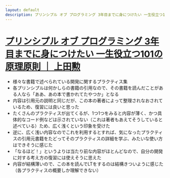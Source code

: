 ```yaml
---
layout: default
description: プリンシプル オブ プログラミング 3年目までに身につけたい 一生役立つ101の原理原則
---
```


# [プリンシプル オブ プログラミング 3年目までに身につけたい 一生役立つ101の原理原則 ｜ 上田勲 ](https://www.amazon.co.jp/gp/product/B071V7MY82/ref=oh_aui_d_detailpage_o02_?ie=UTF8&psc=1)

 - 様々な書籍で述べられている開発に関するプラクティス集
 - 各プリンシプルは何かしらの書籍の引用なので、その書籍を読んだことがある人なら「ああ、あの本で書かれてたやつか」となる
 - 内容は引用元の説明と同じだが、この本の著者によって整理されなおされているため、復習には良いと思った
 - たくさんのプラクティスが出てくるが、1つ1つをみると内容が薄く、かつ具体的なコード例などは示されていない（これは著者もあえてそうしていると述べている）ため、広く浅くという印象を受けた
 - 逆に、広く浅い内容なのでこれを利用するとすれば、気になったプラクティスの引用元書籍をたどってそのプラクティスの詳細を学ぶ、みたいな使い方はできそうに感じた
 - 「なるほど！」というよりは当たり前な内容がほとんどなので、自分の開発に対する考え方の復習には使えそうに思えた
 - 内容が結構薄いので、この本を読んでLTをするのは結構きついように感じた（各プラクティスの概要しか理解できない）